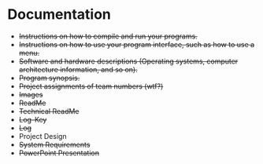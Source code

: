 # Documentation
 * ~~Instructions on how to compile and run your programs.~~
 * ~~Instructions on how to use your program interface, such as how to use a menu.~~
 * ~~Software and hardware descriptions (Operating systems, computer architecture information, and so on).~~
 * ~~Program synopsis.~~
 * ~~Project assignments of team numbers (wtf?)~~
 * ~~Images~~
 * ~~ReadMe~~
 * ~~Technical ReadMe~~
 * ~~Log-Key~~
 * ~~Log~~
 * Project Design
 * ~~System Requirements~~
 * ~~PowerPoint Presentation~~
